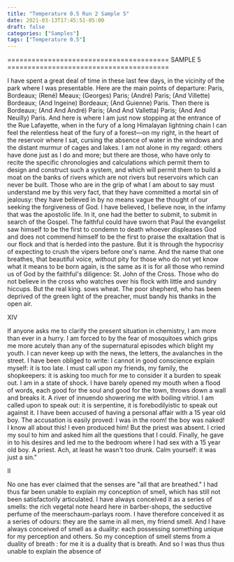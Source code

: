 ```yaml
---
title: "Temperature 0.5 Run 2 Sample 5"
date: 2021-03-13T17:45:51-05:00
draft: false
categories: ["Samples"]
tags: ["Temperature 0.5"]
---
```


======================================== SAMPLE 5 ========================================

I have spent a great deal of time in these last few days, in the vicinity of the park where I was presentable. Here are the main points of departure: Paris, Bordeaux; (René) Meaux; (Georges) Paris; (André) Paris; (And Villette) Bordeaux; (And Ingeine) Bordeaux; (And Guienne) Paris. Then there is Bordeaux; (And And André) Paris; (And And Valletta) Paris; (And And Neuilly) Paris. And here is where I am just now stopping at the entrance of the Rue Lafayette, when in the fury of a long Himalayan lightning chain I can feel the relentless heat of the fury of a forest—on my right, in the heart of the reservoir where I sat, cursing the absence of water in the windows and the distant murmur of cages and lakes. 
I am not alone in my regard: others have done just as I do and more; but there are those, who have only to recite the specific chronologies and calculations which permit them to design and construct such a system, and which will permit them to build a moat on the banks of rivers which are not rivers but reservoirs which can never be built. 
Those who are in the grip of what I am about to say must understand me by this very fact, that they have committed a mortal sin of jealousy: they have believed in by no means vague the thought of our seeking the forgiveness of God. I have believed, I believe now, in the infamy that was the apostolic life. In it, one had the better to submit, to submit in search of the Gospel. The faithful could have sworn that Paul the evangelist saw himself to be the first to condemn to death whoever displeases God and does not commend himself to be the first to praise the exaltation that is our flock and that is herded into the pasture. But it is through the hypocrisy of expecting to crush the vipers before one's name. And the name that one breathes, that beautiful voice, without pity for those who do not yet know what it means to be born again, is the same as it is for all those who remind us of God by the faithful's diligence: St. John of the Cross. 
Those who do not believe in the cross who watches over his flock with little and sundry hiccups. But the real king. sows wheat. The poor shepherd, who has been deprived of the green light of the preacher, must bandy his thanks in the open air. 

XIV

If anyone asks me to clarify the present situation in chemistry, I am more than ever in a hurry. I am forced to by the fear of mosquitoes which grips me more acutely than any of the supernatural episodes which blight my youth. I can never keep up with the news, the letters, the avalanches in the street. I have been obliged to write: I cannot in good conscience explain myself: it is too late. I must call upon my friends, my family, the shopkeepers: it is asking too much for me to consider it a burden to speak out. 
I am in a state of shock. I have barely opened my mouth when a flood of words, each good for the soul and good for the town, throws down a wall and breaks it. A river of innuendo showering me with boiling vitriol. I am called upon to speak out: it is serpentine, it is forebodilyistic to speak out against it. 
I have been accused of having a personal affair with a 15 year old boy. The accusation is easily proved: I was in the room! the boy was naked! I know all about this! I even produced him! But the priest was absent. I cried my soul to him and asked him all the questions that I could. Finally, he gave in to his desires and led me to the bedroom where I had sex with a 15 year old boy. A priest. Ach, at least he wasn't too drunk. Calm yourself: it was just a sin." 

II

No one has ever claimed that the senses are "all that are breathed." I had thus far been unable to explain my conception of smell, which has still not been satisfactorily articulated. I have always conceived it as a series of smells: the rich vegetal note heard here in barber-shops, the seductive perfume of the meerschaum-parlays room. I have therefore conceived it as a series of odours: they are the same in all men, my friend smell. And I have always conceived of smell as a duality: each possessing something unique for my perception and others. So my conception of smell stems from a duality of breath : for me it is a duality that is breath. And so I was thus thus unable to explain the absence of